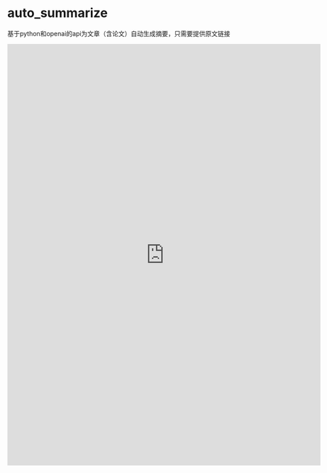 # auto_summarize
基于python和openai的api为文章（含论文）自动生成摘要，只需要提供原文链接
<iframe
  src="https://carbon.now.sh/embed?bg=rgba%28171%2C+184%2C+195%2C+1%29&t=3024-night&wt=none&l=python&width=680&ds=true&dsyoff=20px&dsblur=68px&wc=true&wa=true&pv=56px&ph=56px&ln=false&fl=1&fm=Hack&fs=14px&lh=133%25&si=false&es=2x&wm=false&code=%2523%25E5%259F%25BA%25E4%25BA%258Epython%25E5%2592%258Copenai%25E7%259A%2584api%25E4%25B8%25BA%25E6%2596%2587%25E7%25AB%25A0%25EF%25BC%2588%25E5%2590%25AB%25E8%25AE%25BA%25E6%2596%2587%25EF%25BC%2589%25E8%2587%25AA%25E5%258A%25A8%25E7%2594%259F%25E6%2588%2590%25E6%2591%2598%25E8%25A6%2581%25EF%25BC%258C%25E5%258F%25AA%25E9%259C%2580%25E8%25A6%2581%25E6%258F%2590%25E4%25BE%259B%25E5%258E%259F%25E6%2596%2587%25E9%2593%25BE%25E6%258E%25A5%250A%2523power%2520by%25E6%25AD%25A3%25E7%25BB%258F%25E4%25BA%25BA%25E7%258E%258B%25E5%2590%258C%25E5%25AD%25A6%25EF%25BC%2588%25E5%2585%25AC%25E4%25BC%2597%25E5%258F%25B7%25EF%25BC%2589%250A%2523%25E6%2597%25A5%25E6%259C%259F2022-12-6%250A%250A%2523%25E5%25AF%25BC%25E5%2585%25A5%25E7%259B%25B8%25E5%2585%25B3%25E5%25BA%2593%250Aimport%2520requests%250Aimport%2520json%250Aimport%2520openai%250A%250A%2523%25E8%25AE%25BE%25E7%25BD%25AE%25E8%2587%25AA%25E5%25B7%25B1%25E7%259A%2584api%25E5%25AF%2586%25E9%2592%25A5%25EF%25BC%2588%25E5%2588%25B0openai%25E5%25AE%2598%25E7%25BD%2591%25E8%258E%25B7%25E5%258F%2596%25EF%25BC%2589%250Aopenai.api_key%2520%253D%2520%2522example%2522%250A%250A%250A%2523%25E5%25AE%259A%25E4%25B9%2589%25E7%2594%259F%25E6%2588%2590%25E6%2596%2587%25E7%25AB%25A0%25E6%2591%2598%25E8%25A6%2581%25E7%259A%2584%25E5%2587%25BD%25E6%2595%25B0%250Adef%2520summarize_essay%28essay_url%29%253A%250A%250A%2520%2520%2520%2520%2523%25E4%25BB%258E%25E7%25BB%2599%25E7%259A%2584url%25E9%2587%258C%25E8%25AF%25BB%25E5%258F%2596%25E6%2596%2587%25E7%25AB%25A0%250A%2520%2520%2520%2520essay_text%253Drequests.get%28essay_url%29.text%250A%250A%2520%2520%2520%2520%2523%25E7%2594%25A8openai%25E7%2594%259F%25E6%2588%2590%25E6%2596%2587%25E7%25AB%25A0%25E6%2591%2598%25E8%25A6%2581%250A%2520%2520%2520%2520summary_response%253Dopenai.Completion.create%28%250A%2520%2520%2520%2520%2520%2520%2520%2520engine%253D%2522text-davinci-002%2522%252C%250A%2520%2520%2520%2520%2520%2520%2520%2520prompt%253Df%2522Summarize%2520the%2520following%2520text%253A%255Cn%257Bessay_text%257D%2522%252C%250A%2520%2520%2520%2520%2520%2520%2520%2520max_tokens%253D500%252C%250A%2520%2520%2520%2520%2520%2520%2520%2520temperature%253D0.5%252C%250A%2520%2520%2520%2520%2520%2520%2520%2520top_p%253D1%252C%250A%2520%2520%2520%2520%2520%2520%2520%2520frequency_penalty%253D0%252C%250A%2520%2520%2520%2520%2520%2520%2520%2520presence_penalty%253D0%29%250A%250A%2520%2520%2520%2520%2523%25E4%25BB%258EAPI%25E5%2593%258D%25E5%25BA%2594%25E4%25B8%25AD%25E6%258F%2590%25E5%258F%2596%25E6%2591%2598%25E8%25A6%2581%25E6%2596%2587%25E6%259C%25AC%250A%2520%2520%2520%2520summary_text%253Dsummary_response%255B%2522choices%2522%255D%255B0%255D%255B%2522text%2522%255D%250A%250A%2520%2520%2520%2520%2523%25E5%25B0%2586%25E6%2591%2598%25E8%25A6%2581%25E6%2596%2587%25E6%259C%25AC%25E6%258B%2586%25E5%2588%2586%25E4%25B8%25BA%25E4%25B8%2580%25E4%25B8%25AA%25E9%25A1%25B9%25E7%259B%25AE%25E8%25A6%2581%25E7%2582%25B9%25E5%2588%2597%25E8%25A1%25A8%25E5%25B9%25B6%25E8%25BF%2594%25E5%259B%259E%25E7%25BB%2593%25E6%259E%259C%250A%2520%2520%2520%2520bullet_points%253Dsummary_text.split%28%252210%2522%29%250A%2520%2520%2520%2520return%2520bullet_points%250A%250A%2523%25E6%25B5%258B%25E8%25AF%2595%25E6%2591%2598%25E8%25A6%2581%25E7%2594%259F%25E6%2588%2590%25E5%2587%25BD%25E6%2595%25B0%250Abullet_points%253Dsummarize_essay%28%2522http%253A%252F%252Fwww.paulgraham.com%252Fread.html%2522%29%250A%250A%2523%25E6%2598%25BE%25E7%25A4%25BA%25E6%259C%2580%25E5%2590%258E%25E7%259A%2584%25E6%2591%2598%25E8%25A6%2581%25E7%25BB%2593%25E6%259E%259C%250Afor%2520bullet_point%2520in%2520bullet_points%253A%250A%2520%2520%2520%2520print%28bullet_point%29"
  style="width: 706px; height: 951px; border:0; transform: scale(1); overflow:hidden;"
  sandbox="allow-scripts allow-same-origin">
</iframe>
